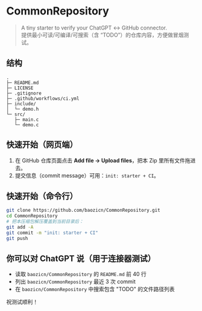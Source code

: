 # CommonRepository

> A tiny starter to verify your ChatGPT ↔ GitHub connector.  
> 提供最小可读/可编译/可搜索（含 “TODO”）的仓库内容，方便做冒烟测试。

## 结构
```
.
├─ README.md
├─ LICENSE
├─ .gitignore
├─ .github/workflows/ci.yml
├─ include/
│  └─ demo.h
└─ src/
   ├─ main.c
   └─ demo.c
```

## 快速开始（网页端）
1. 在 GitHub 仓库页面点击 **Add file → Upload files**，把本 Zip 里所有文件拖进去。
2. 提交信息（commit message）可用：`init: starter + CI`。

## 快速开始（命令行）
```bash
git clone https://github.com/baozicn/CommonRepository.git
cd CommonRepository
# 把本压缩包解压覆盖到当前目录后：
git add -A
git commit -m "init: starter + CI"
git push
```

## 你可以对 ChatGPT 说（用于连接器测试）
- 读取 `baozicn/CommonRepository` 的 `README.md` 前 40 行
- 列出 `baozicn/CommonRepository` 最近 3 次 commit
- 在 `baozicn/CommonRepository` 中搜索包含 "TODO" 的文件路径列表

祝测试顺利！
